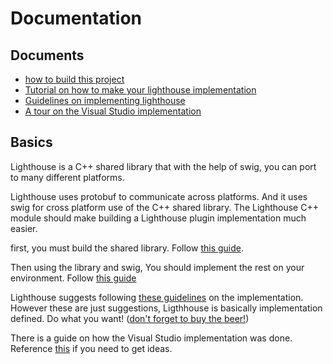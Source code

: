 # Documentation

## Documents
- [how to build this project](Building)
- [Tutorial on how to make your lighthouse implementation](Tutorial)
- [Guidelines on implementing lighthouse](GuideLines)
- [A tour on the Visual Studio implementation](Implementation)

## Basics
Lighthouse is a C++ shared library that with the help of swig,
you can port to many different platforms.

Lighthouse uses protobuf to communicate across platforms.
And it uses swig for cross platform use of the C++ shared library.
The Lighthouse C++ module should make building a Lighthouse plugin implementation much easier.

first, you must build the shared library.
Follow [this guide](Building).

Then using the library and swig,
You should implement the rest on your environment.
Follow [this guide](Tutorial)

Lighthouse suggests following [these guidelines](GuideLines) on the implementation.
However these are just suggestions, Ligthhouse is basically implementation defined.
Do what you want! ([don't forget to buy the beer!](../BEERWARE-LICENSE))

There is a guide on how the Visual Studio implementation was done.
Reference [this](Implementation) if you need to get ideas.